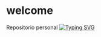 # welcome
Repositorio personal
[![Typing SVG](https://readme-typing-svg.demolab.com/?lines=First+line+of+text;Second+line+of+text)](https://git.io/typing-svg)
